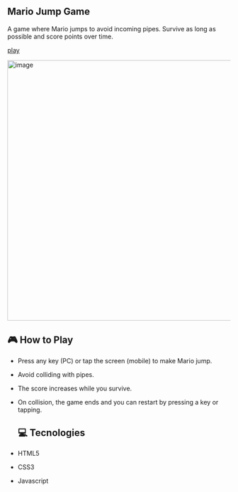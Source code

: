 ## Mario Jump Game

A game where Mario jumps to avoid incoming pipes. Survive as long as possible and score points over time.

<p align="">
  <a href https://ana-alves-santos.github.io/mario-game/"target="_blank">
    play
  </a>
</p>
  
<img width="1362" height="586" alt="image" src="https://github.com/user-attachments/assets/a39022eb-3097-4823-9988-9d4e48bf05b0" />


## 🎮 How to Play

- Press any key (PC) or tap the screen (mobile) to make Mario jump.

- Avoid colliding with pipes.

- The score increases while you survive.

- On collision, the game ends and you can restart by pressing a key or tapping.

  ## 💻 Tecnologies

- HTML5
- CSS3
- Javascript
